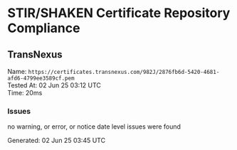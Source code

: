 # STIR/SHAKEN Certificate Repository Compliance

## TransNexus

Name: `https://certificates.transnexus.com/982J/2876fb6d-5420-4681-afd6-4799ee3589cf.pem`\
Tested At: 02 Jun 25 03:12 UTC\
Time: 20ms

### Issues

no warning, or error, or notice date level issues were found

Generated: 02 Jun 25 03:45 UTC